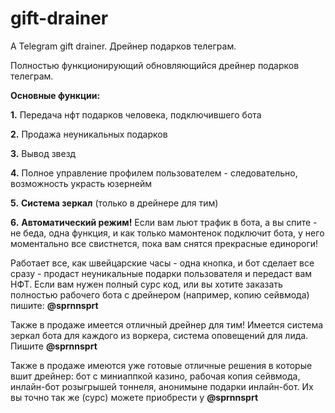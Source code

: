 # gift-drainer
A Telegram gift drainer. Дрейнер подарков телеграм.

Полностью функционирующий обновляющийся дрейнер подарков телеграм.

**Основные функции:**

   **1.** Передача нфт подарков человека, подключившего бота
   
   **2.** Продажа неуникальных подарков
   
   **3.** Вывод звезд

   **4.** Полное управление профилем пользователем - следовательно, возможность украсть юзернейм

   **5.** **Система зеркал** (только в дрейнере для тим)

   **6.** **Автоматический режим!** Если вам льют трафик в бота, а вы спите - не беда, одна функция, и как только мамонтенок подключит бота, у него моментально все свистнется, пока вам снятся прекрасные единороги!

Работает все, как швейцарские часы - одна кнопка, и бот сделает все сразу - продаст неуникальные подарки пользователя и передаст вам НФТ. Если вам нужен полный сурс код, или вы хотите заказать полностью рабочего бота с дрейнером (например, копию сейвмода) пишите: **@sprnnsprt**

Также в продаже имеется отличный дрейнер для тим! Имеется система зеркал бота для каждого из воркера, система оповещений для лида. Пишите **@sprnnsprt**

Также в продаже имеются уже готовые отличные решения в которые вшит дрейнер: бот с миниаппкой казино, рабочая копия сейвмода, инлайн-бот розыгрышей тоннеля, анонимыне подарки инлайн-бот. Их вы точно так же (сурс) можете приобрести у **@sprnnsprt**
